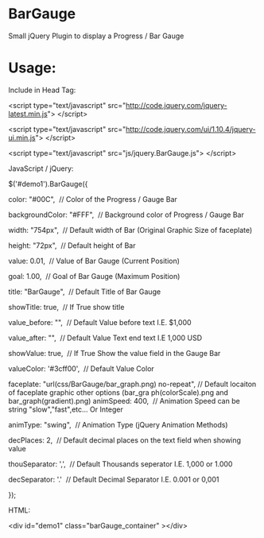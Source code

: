 BarGauge
========

Small jQuery Plugin to display a Progress / Bar Gauge


Usage:
======

Include in Head Tag:

&lt;script type="text/javascript" src="http://code.jquery.com/jquery-latest.min.js"&gt; &lt;/script&gt;

&lt;script type="text/javascript" src="http://code.jquery.com/ui/1.10.4/jquery-ui.min.js"&gt; &lt;/script&gt;

&lt;script type="text/javascript" src="js/jquery.BarGauge.js"&gt; &lt;/script&gt;


JavaScript / jQuery:

$('#demo1').BarGauge({

  color: "#00C", 			// Color of the Progress / Gauge Bar 

  backgroundColor: "#FFF", 	// Background color of Progress / Gauge Bar

  width: "754px", 		// Default width of Bar (Original Graphic Size of faceplate)

  height: "72px", 		// Default height of Bar

  value: 0.01, 			// Value of Bar Gauge (Current Position)

  goal: 1.00, 			// Goal of Bar Gauge (Maximum Position)

  title: "BarGauge", 		// Default Title of Bar Gauge

  showTitle: true, 		// If True show title

  value_before: "", 		// Default Value before text I.E. $1,000

  value_after: "", 		// Default Value Text end text I.E 1,000 USD
  
  showValue: true, 		// If True Show the value field in the Gauge Bar

  valueColor: '#3cff00', 		// Default Value Color 

  faceplate: "url(css/BarGauge/bar_graph.png) no-repeat", // Default locaiton of faceplate graphic other options (bar_gra
ph(colorScale).png and bar_graph(gradient).png)
  animSpeed: 400, 		// Animation Speed can be string "slow","fast",etc... Or Integer

  animType: "swing", 		// Animation Type (jQuery Animation Methods)

  decPlaces: 2, 			// Default decimal places on the text field when showing value

  thouSeparator: ',', 		// Default Thousands seperator I.E. 1,000 or 1.000

  decSeparator: '.' 		// Default Decimal Separator I.E. 0.001 or 0,001

});


HTML:

&lt;div id="demo1" class="barGauge_container" &gt;&lt;/div&gt; 
